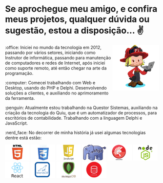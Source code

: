 # Se aprochegue meu amigo, e confira meus projetos, qualquer dúvida ou sugestão, estou a disposição... :v:

<img src="https://github.com/dallasmaicon/dallasmaicon/blob/master/image/dallasmaicon_octocat.png?raw=true" title="Confira o Octocat desenvolvido por dallasmaicon" alt="Confira o Octocat desenvolvido por dallasmaicon" width="30%" align="right" />

<div>
    <p>:office: Iniciei no mundo da tecnologia em 2012, passando por vários setores, iniciando como Instrutor de informática, passando para manutenção de computadores e redes de Internet, após iniciei como suporte remoto, até então chegar na arte da programação.</p>
    <p>:computer: Comecei trabalhando com Web e Desktop, usando do PHP e Delphi. Desenvolvendo soluções a clientes, e auxiliando no aprimoramento da ferramenta.</p>
    <p>:penguin: Atualmente estou trabalhando na Questor Sistemas, auxiliando na criação da tecnologia do Quiu, que é um automatizador de processos, para escritórios de contabilidade. Trabalhando com a linguagem Delphi e JavaScript.</p>
    <p>:nerd_face: No decorrer de minha história já usei algumas tecnologias dentre está estão:</p>
    <img src="https://github.com/dallasmaicon/dallasmaicon/blob/master/image/html5_dallasmaicon.png?raw=true" width="80px" alt="Imagem com o símbolo do HTML5, já trabalhei em empresas com este" title="Imagem com o símbolo do HTML5, já trabalhei em empresas com este" />
    <img src="https://github.com/dallasmaicon/dallasmaicon/blob/master/image/css3_dallasmaicon.png?raw=true" width="80px" alt="Imagem com o símbolo do CSS3, já trabalhei em empresas com este" title="Imagem com o símbolo do CSS3, já trabalhei em empresas com este" />
    <img src="https://github.com/dallasmaicon/dallasmaicon/blob/master/image/javascript_dallasmaicon.png?raw=true" width="80px" alt="Imagem com o símbolo do JavaScript, já trabalhei em empresas com este" title="Imagem com o símbolo do JavaScript, já trabalhei em empresas com este" />
    <img src="https://github.com/dallasmaicon/dallasmaicon/blob/master/image/php_dallasmaicon.png?raw=true" width="80px" alt="Imagem com o símbolo do PHP, já trabalhei em empresas com este" title="Imagem com o símbolo do PHP, já trabalhei em empresas com este" />
    <img src="https://github.com/dallasmaicon/dallasmaicon/blob/master/image/delphi_dallasmaicon.png?raw=true" width="80px" alt="Imagem com o símbolo do Delphi, já trabalhei em empresas com este" title"Imagem com o símbolo do Delphi, já trabalhei em empresas com este" />
    <img src="https://github.com/dallasmaicon/dallasmaicon/blob/master/image/nodejs_dallasmaicon.png?raw=true" width="80px" alt="Imagem com o símbolo do NodeJS, uso academico e pessoal" title="Imagem com o símbolo do NodeJS, uso academico e pessoal" />
    <img src="https://github.com/dallasmaicon/dallasmaicon/blob/master/image/react_dallasmaicon.png?raw=true" width="80px" alt="Imagem com o símbolo do React, uso academico e pessoal" title="Imagem com o símbolo do React, uso academico e pessoal" />    
    <img src="https://github.com/dallasmaicon/dallasmaicon/blob/master/image/mariadb_dallasmaicon.png?raw=true" width="80px" alt="Listas das Tecnologias de banco de dodos conheciadas por dallasmaicon, símbolo MariaDB" />
    <img src="https://github.com/dallasmaicon/dallasmaicon/blob/master/image/mongodb_dallasmaicon.png?raw=true" width="80px" alt="Listas das Tecnologias de banco de dodos conheciadas por dallasmaicon, símbolo MongoDB" />
    <img src="https://github.com/dallasmaicon/dallasmaicon/blob/master/image/oracle_dallasmaicon.png?raw=true" width="80px" alt="Listas das Tecnologias de banco de dodos conheciadas por dallasmaicon, símbolo Oracle" />

<!--
**dallasmaicon/dallasmaicon** is a ✨ _special_ ✨ repository because its `README.md` (this file) appears on your GitHub profile.

Here are some ideas to get you started:

- 🔭 I’m currently working on ...
- 🌱 I’m currently learning ...
- 👯 I’m looking to collaborate on ...
- 🤔 I’m looking for help with ...
- 💬 Ask me about ...
- 📫 How to reach me: ...
- 😄 Pronouns: ...
- ⚡ Fun fact: ...
-->
